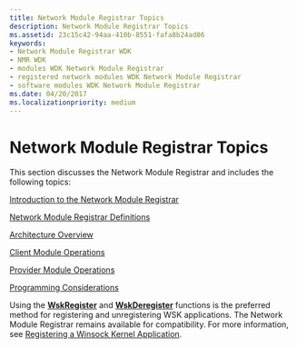 ```yaml
---
title: Network Module Registrar Topics
description: Network Module Registrar Topics
ms.assetid: 23c15c42-94aa-410b-8551-fafa8b24ad86
keywords:
- Network Module Registrar WDK
- NMR WDK
- modules WDK Network Module Registrar
- registered network modules WDK Network Module Registrar
- software modules WDK Network Module Registrar
ms.date: 04/20/2017
ms.localizationpriority: medium
---
```


# Network Module Registrar Topics


This section discusses the Network Module Registrar and includes the following topics:

[Introduction to the Network Module Registrar](introduction-to-the-network-module-registrar.md)

[Network Module Registrar Definitions](nmr-definitions.md)

[Architecture Overview](architecture-overview.md)

[Client Module Operations](client-module-operations.md)

[Provider Module Operations](provider-module-operations.md)

[Programming Considerations](programming-considerations.md)

Using the [**WskRegister**](https://docs.microsoft.com/windows-hardware/drivers/ddi/content/wsk/nf-wsk-wskregister) and [**WskDeregister**](https://docs.microsoft.com/windows-hardware/drivers/ddi/content/wsk/nf-wsk-wskderegister) functions is the preferred method for registering and unregistering WSK applications. The Network Module Registrar remains available for compatibility. For more information, see [Registering a Winsock Kernel Application](registering-a-winsock-kernel-application.md).

 

 





